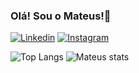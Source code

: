 ### Olá! Sou o Mateus!👋
[![Linkedin](https://img.shields.io/badge/LinkedIn-0077B5?style=for-the-badge&logo=linkedin&logoColor=white)](https://www.linkedin.com/in/mateus-ximenes/)
[![Instagram](https://img.shields.io/badge/Instagram-E4405F?style=for-the-badge&logo=instagram&logoColor=white)](https://www.instagram.com/ximeneeess/)

![Top Langs](https://github-readme-stats.vercel.app/api/top-langs/?username=mateusximeness&langs_count=8&theme=dracula)
![Mateus stats](https://github-readme-stats.vercel.app/api?username=mateusximeness&show_icons=true&theme=dracula)

